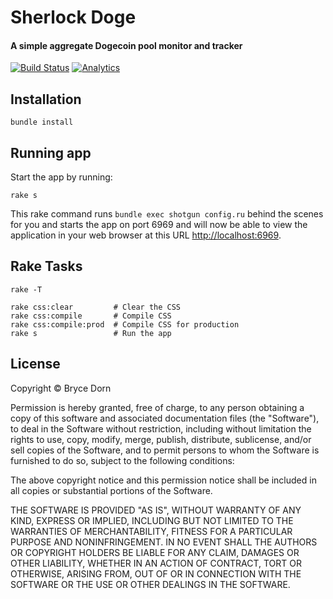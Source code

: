 # Sherlock Doge

#### A simple aggregate Dogecoin pool monitor and tracker

[![Build Status](https://travis-ci.org/brycedorn/sherlock-doge.svg?branch=master)](https://travis-ci.org/brycedorn/sherlock-doge)
[![Analytics](https://ga-beacon.appspot.com/UA-40008117-10/sherlock-doge/home)](https://github.com/igrigorik/ga-beacon)


## Installation

    bundle install

## Running app

Start the app by running:

    rake s

This rake command runs `bundle exec shotgun config.ru` behind the scenes for you and starts the app on port 6969 and will now be able to view the application in your web browser at this URL [http://localhost:6969](http://localhost:6969).

## Rake Tasks

    rake -T

    rake css:clear         # Clear the CSS
    rake css:compile       # Compile CSS
    rake css:compile:prod  # Compile CSS for production
    rake s                 # Run the app

## License

Copyright &copy; Bryce Dorn

Permission is hereby granted, free of charge, to any person obtaining a copy of this software and associated documentation files (the "Software"), to deal in the Software without restriction, including without limitation the rights to use, copy, modify, merge, publish, distribute, sublicense, and/or sell copies of the Software, and to permit persons to whom the Software is furnished to do so, subject to the following conditions:

The above copyright notice and this permission notice shall be included in all copies or substantial portions of the Software.

THE SOFTWARE IS PROVIDED "AS IS", WITHOUT WARRANTY OF ANY KIND, EXPRESS OR IMPLIED, INCLUDING BUT NOT LIMITED TO THE WARRANTIES OF MERCHANTABILITY, FITNESS FOR A PARTICULAR PURPOSE AND NONINFRINGEMENT. IN NO EVENT SHALL THE AUTHORS OR COPYRIGHT HOLDERS BE LIABLE FOR ANY CLAIM, DAMAGES OR OTHER LIABILITY, WHETHER IN AN ACTION OF CONTRACT, TORT OR OTHERWISE, ARISING FROM, OUT OF OR IN CONNECTION WITH THE SOFTWARE OR THE USE OR OTHER DEALINGS IN THE SOFTWARE.
